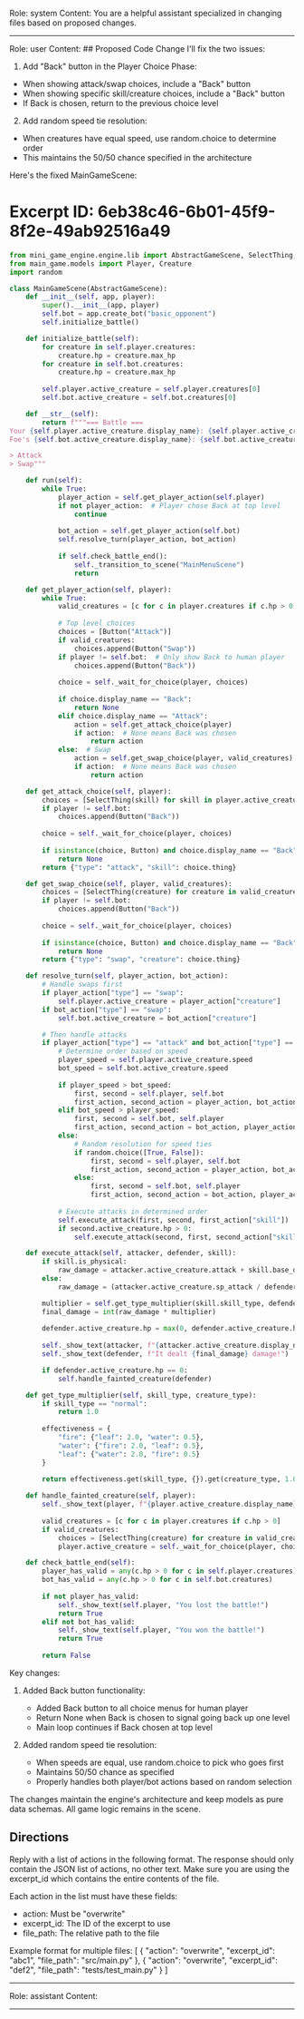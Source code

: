 Role: system
Content: You are a helpful assistant specialized in changing files based on proposed changes.
__________________
Role: user
Content: ## Proposed Code Change
I'll fix the two issues:

1. Add "Back" button in the Player Choice Phase:
- When showing attack/swap choices, include a "Back" button
- When showing specific skill/creature choices, include a "Back" button
- If Back is chosen, return to the previous choice level

2. Add random speed tie resolution:
- When creatures have equal speed, use random.choice to determine order
- This maintains the 50/50 chance specified in the architecture

Here's the fixed MainGameScene:

# Excerpt ID: 6eb38c46-6b01-45f9-8f2e-49ab92516a49
```python main_game/scenes/main_game_scene.py
from mini_game_engine.engine.lib import AbstractGameScene, SelectThing, Button
from main_game.models import Player, Creature
import random

class MainGameScene(AbstractGameScene):
    def __init__(self, app, player):
        super().__init__(app, player)
        self.bot = app.create_bot("basic_opponent")
        self.initialize_battle()

    def initialize_battle(self):
        for creature in self.player.creatures:
            creature.hp = creature.max_hp
        for creature in self.bot.creatures:
            creature.hp = creature.max_hp
            
        self.player.active_creature = self.player.creatures[0]
        self.bot.active_creature = self.bot.creatures[0]

    def __str__(self):
        return f"""=== Battle ===
Your {self.player.active_creature.display_name}: {self.player.active_creature.hp}/{self.player.active_creature.max_hp} HP
Foe's {self.bot.active_creature.display_name}: {self.bot.active_creature.hp}/{self.bot.active_creature.max_hp} HP

> Attack
> Swap"""

    def run(self):
        while True:
            player_action = self.get_player_action(self.player)
            if not player_action:  # Player chose Back at top level
                continue
                
            bot_action = self.get_player_action(self.bot)
            self.resolve_turn(player_action, bot_action)
            
            if self.check_battle_end():
                self._transition_to_scene("MainMenuScene")
                return

    def get_player_action(self, player):
        while True:
            valid_creatures = [c for c in player.creatures if c.hp > 0 and c != player.active_creature]
            
            # Top level choices
            choices = [Button("Attack")]
            if valid_creatures:
                choices.append(Button("Swap"))
            if player != self.bot:  # Only show Back to human player
                choices.append(Button("Back"))
                
            choice = self._wait_for_choice(player, choices)
            
            if choice.display_name == "Back":
                return None
            elif choice.display_name == "Attack":
                action = self.get_attack_choice(player)
                if action:  # None means Back was chosen
                    return action
            else:  # Swap
                action = self.get_swap_choice(player, valid_creatures)
                if action:  # None means Back was chosen
                    return action

    def get_attack_choice(self, player):
        choices = [SelectThing(skill) for skill in player.active_creature.skills]
        if player != self.bot:
            choices.append(Button("Back"))
            
        choice = self._wait_for_choice(player, choices)
        
        if isinstance(choice, Button) and choice.display_name == "Back":
            return None
        return {"type": "attack", "skill": choice.thing}

    def get_swap_choice(self, player, valid_creatures):
        choices = [SelectThing(creature) for creature in valid_creatures]
        if player != self.bot:
            choices.append(Button("Back"))
            
        choice = self._wait_for_choice(player, choices)
        
        if isinstance(choice, Button) and choice.display_name == "Back":
            return None
        return {"type": "swap", "creature": choice.thing}

    def resolve_turn(self, player_action, bot_action):
        # Handle swaps first
        if player_action["type"] == "swap":
            self.player.active_creature = player_action["creature"]
        if bot_action["type"] == "swap":
            self.bot.active_creature = bot_action["creature"]

        # Then handle attacks
        if player_action["type"] == "attack" and bot_action["type"] == "attack":
            # Determine order based on speed
            player_speed = self.player.active_creature.speed
            bot_speed = self.bot.active_creature.speed
            
            if player_speed > bot_speed:
                first, second = self.player, self.bot
                first_action, second_action = player_action, bot_action
            elif bot_speed > player_speed:
                first, second = self.bot, self.player
                first_action, second_action = bot_action, player_action
            else:
                # Random resolution for speed ties
                if random.choice([True, False]):
                    first, second = self.player, self.bot
                    first_action, second_action = player_action, bot_action
                else:
                    first, second = self.bot, self.player
                    first_action, second_action = bot_action, player_action
            
            # Execute attacks in determined order
            self.execute_attack(first, second, first_action["skill"])
            if second.active_creature.hp > 0:
                self.execute_attack(second, first, second_action["skill"])

    def execute_attack(self, attacker, defender, skill):
        if skill.is_physical:
            raw_damage = attacker.active_creature.attack + skill.base_damage - defender.active_creature.defense
        else:
            raw_damage = (attacker.active_creature.sp_attack / defender.active_creature.sp_defense) * skill.base_damage

        multiplier = self.get_type_multiplier(skill.skill_type, defender.active_creature.creature_type)
        final_damage = int(raw_damage * multiplier)
        
        defender.active_creature.hp = max(0, defender.active_creature.hp - final_damage)
        
        self._show_text(attacker, f"{attacker.active_creature.display_name} used {skill.display_name}!")
        self._show_text(defender, f"It dealt {final_damage} damage!")

        if defender.active_creature.hp == 0:
            self.handle_fainted_creature(defender)

    def get_type_multiplier(self, skill_type, creature_type):
        if skill_type == "normal":
            return 1.0
        
        effectiveness = {
            "fire": {"leaf": 2.0, "water": 0.5},
            "water": {"fire": 2.0, "leaf": 0.5},
            "leaf": {"water": 2.0, "fire": 0.5}
        }
        
        return effectiveness.get(skill_type, {}).get(creature_type, 1.0)

    def handle_fainted_creature(self, player):
        self._show_text(player, f"{player.active_creature.display_name} fainted!")
        
        valid_creatures = [c for c in player.creatures if c.hp > 0]
        if valid_creatures:
            choices = [SelectThing(creature) for creature in valid_creatures]
            player.active_creature = self._wait_for_choice(player, choices).thing

    def check_battle_end(self):
        player_has_valid = any(c.hp > 0 for c in self.player.creatures)
        bot_has_valid = any(c.hp > 0 for c in self.bot.creatures)
        
        if not player_has_valid:
            self._show_text(self.player, "You lost the battle!")
            return True
        elif not bot_has_valid:
            self._show_text(self.player, "You won the battle!")
            return True
            
        return False
```

Key changes:
1. Added Back button functionality:
   - Added Back button to all choice menus for human player
   - Return None when Back is chosen to signal going back up one level
   - Main loop continues if Back chosen at top level

2. Added random speed tie resolution:
   - When speeds are equal, use random.choice to pick who goes first
   - Maintains 50/50 chance as specified
   - Properly handles both player/bot actions based on random selection

The changes maintain the engine's architecture and keep models as pure data schemas. All game logic remains in the scene.

## Directions
Reply with a list of actions in the following format. The response should only contain the JSON list of actions, no other text.
Make sure you are using the excerpt_id which contains the entire contents of the file.

Each action in the list must have these fields:
- action: Must be "overwrite"
- excerpt_id: The ID of the excerpt to use
- file_path: The relative path to the file

Example format for multiple files:
[
    {
        "action": "overwrite",
        "excerpt_id": "abc1",
        "file_path": "src/main.py"
    },
    {
        "action": "overwrite",
        "excerpt_id": "def2",
        "file_path": "tests/test_main.py"
    }
]
__________________
Role: assistant
Content: 
__________________
